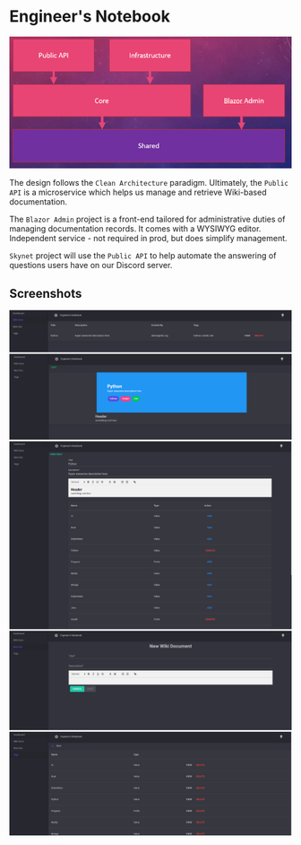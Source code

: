 # Engineer's Notebook

![Dependency Graph](/docs/graph.PNG)

The design follows the `Clean Architecture` paradigm. Ultimately, the `Public API` is a microservice which helps us manage and retrieve Wiki-based documentation.

The `Blazor Admin` project is a front-end tailored for administrative duties of managing documentation records. It comes with a WYSIWYG editor. Independent service - not required in prod, but does simplify management. 

`Skynet` project will use the `Public API` to help automate the answering of questions users have on our Discord server.

## Screenshots
![docs view](/docs/docs_view.PNG)
![view only](/docs/view_only.PNG)
![edit view](/docs/edit_view.PNG)
![new doc](/docs/new_doc.PNG)
![tags](/docs/tags.PNG)